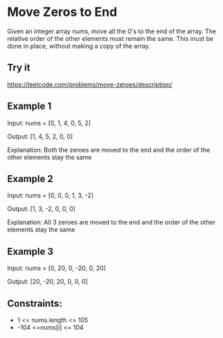 # Move Zeros to End
Given an integer array nums, move all the 0's to the end of the array. The relative order of the other elements must remain the same. This must be done in place, without making a copy of the array.

## Try it
https://leetcode.com/problems/move-zeroes/description/

## Example 1
Input: nums = [0, 1, 4, 0, 5, 2]

Output: [1, 4, 5, 2, 0, 0]

Explanation: Both the zeroes are moved to the end and the order of the other elements stay the same

## Example 2
Input: nums = [0, 0, 0, 1, 3, -2]

Output: [1, 3, -2, 0, 0, 0]

Explanation: All 3 zeroes are moved to the end and the order of the other elements stay the same

## Example 3
Input: nums = [0, 20, 0, -20, 0, 20]

Output:
[20, -20, 20, 0, 0, 0]

## Constraints:
- 1 <= nums.length <= 105
- -104 <=nums[i] <= 104